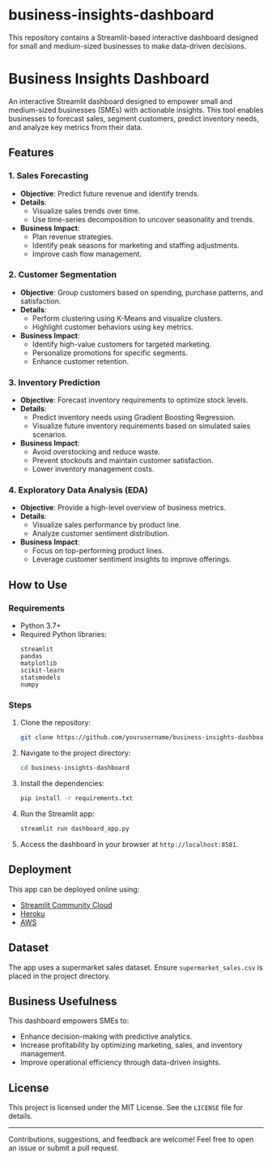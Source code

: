 # business-insights-dashboard
This repository contains a Streamlit-based interactive dashboard designed for small and medium-sized businesses to make data-driven decisions.

# Business Insights Dashboard

An interactive Streamlit dashboard designed to empower small and medium-sized businesses (SMEs) with actionable insights. This tool enables businesses to forecast sales, segment customers, predict inventory needs, and analyze key metrics from their data.

## Features

### 1. Sales Forecasting
- **Objective**: Predict future revenue and identify trends.
- **Details**:
  - Visualize sales trends over time.
  - Use time-series decomposition to uncover seasonality and trends.
- **Business Impact**:
  - Plan revenue strategies.
  - Identify peak seasons for marketing and staffing adjustments.
  - Improve cash flow management.

### 2. Customer Segmentation
- **Objective**: Group customers based on spending, purchase patterns, and satisfaction.
- **Details**:
  - Perform clustering using K-Means and visualize clusters.
  - Highlight customer behaviors using key metrics.
- **Business Impact**:
  - Identify high-value customers for targeted marketing.
  - Personalize promotions for specific segments.
  - Enhance customer retention.

### 3. Inventory Prediction
- **Objective**: Forecast inventory requirements to optimize stock levels.
- **Details**:
  - Predict inventory needs using Gradient Boosting Regression.
  - Visualize future inventory requirements based on simulated sales scenarios.
- **Business Impact**:
  - Avoid overstocking and reduce waste.
  - Prevent stockouts and maintain customer satisfaction.
  - Lower inventory management costs.

### 4. Exploratory Data Analysis (EDA)
- **Objective**: Provide a high-level overview of business metrics.
- **Details**:
  - Visualize sales performance by product line.
  - Analyze customer sentiment distribution.
- **Business Impact**:
  - Focus on top-performing product lines.
  - Leverage customer sentiment insights to improve offerings.

## How to Use

### Requirements
- Python 3.7+
- Required Python libraries:
  ```
  streamlit
  pandas
  matplotlib
  scikit-learn
  statsmodels
  numpy
  ```

### Steps
1. Clone the repository:
   ```bash
   git clone https://github.com/yourusername/business-insights-dashboard.git
   ```
2. Navigate to the project directory:
   ```bash
   cd business-insights-dashboard
   ```
3. Install the dependencies:
   ```bash
   pip install -r requirements.txt
   ```
4. Run the Streamlit app:
   ```bash
   streamlit run dashboard_app.py
   ```
5. Access the dashboard in your browser at `http://localhost:8501`.

## Deployment
This app can be deployed online using:
- [Streamlit Community Cloud](https://streamlit.io/cloud)
- [Heroku](https://www.heroku.com)
- [AWS](https://aws.amazon.com)

## Dataset
The app uses a supermarket sales dataset. Ensure `supermarket_sales.csv` is placed in the project directory.

## Business Usefulness
This dashboard empowers SMEs to:
- Enhance decision-making with predictive analytics.
- Increase profitability by optimizing marketing, sales, and inventory management.
- Improve operational efficiency through data-driven insights.

## License
This project is licensed under the MIT License. See the `LICENSE` file for details.

---

Contributions, suggestions, and feedback are welcome! Feel free to open an issue or submit a pull request.

